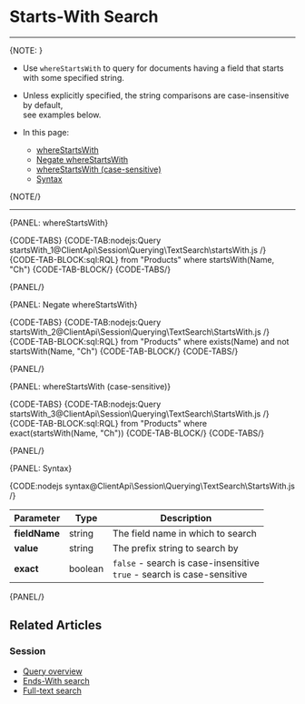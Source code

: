 ﻿# Starts-With Search

---

{NOTE: }

* Use `whereStartsWith` to query for documents having a field that starts with some specified string.

* Unless explicitly specified, the string comparisons are case-insensitive by default,  
  see examples below.


* In this page:
  * [whereStartsWith](../../../../client-api/session/querying/text-search/starts-with-search#startswith)
  * [Negate whereStartsWith](../../../../client-api/session/querying/text-search/starts-with-search#negate-startswith)  
  * [whereStartsWith (case-sensitive)](../../../../client-api/session/querying/text-search/starts-with-search#startswith-(case-sensitive))
  * [Syntax](../../../../client-api/session/querying/text-search/starts-with-search#syntax)

{NOTE/}

---

{PANEL: whereStartsWith}

{CODE-TABS}
{CODE-TAB:nodejs:Query startsWith_1@ClientApi\Session\Querying\TextSearch\startsWith.js /}
{CODE-TAB-BLOCK:sql:RQL}
from "Products"
where startsWith(Name, "Ch")
{CODE-TAB-BLOCK/}
{CODE-TABS/}

{PANEL/}

{PANEL: Negate whereStartsWith}

{CODE-TABS}
{CODE-TAB:nodejs:Query startsWith_2@ClientApi\Session\Querying\TextSearch\StartsWith.js /}
{CODE-TAB-BLOCK:sql:RQL}
from "Products"
where exists(Name) and not startsWith(Name, "Ch")
{CODE-TAB-BLOCK/}
{CODE-TABS/}

{PANEL/}

{PANEL: whereStartsWith (case-sensitive)}

{CODE-TABS}
{CODE-TAB:nodejs:Query startsWith_3@ClientApi\Session\Querying\TextSearch\StartsWith.js /}
{CODE-TAB-BLOCK:sql:RQL}
from "Products"
where exact(startsWith(Name, "Ch"))
{CODE-TAB-BLOCK/}
{CODE-TABS/}

{PANEL/}

{PANEL: Syntax}

{CODE:nodejs syntax@ClientApi\Session\Querying\TextSearch\StartsWith.js /}

| Parameter     | Type    | Description                                                               |
|---------------|---------|---------------------------------------------------------------------------|
| __fieldName__ | string  | The field name in which to search                                         |
| __value__     | string  | The prefix string to search by                                            |
| __exact__     | boolean | `false` - search is case-insensitive<br>`true` - search is case-sensitive |


{PANEL/}

## Related Articles

### Session

- [Query overview](../../../../client-api/session/querying/how-to-query)
- [Ends-With search](../../../../client-api/session/querying/text-search/ends-with-search)
- [Full-text search](../../../../client-api/session/querying/text-search/full-text-search)


